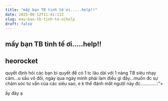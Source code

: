 ```yaml
---
title: "mấy bạn TB tinh tế ơi.....help!!"
date: 2025-06-12T11:41:11Z
slug: may-ban-tb-tinh-te-oihelp
draft: false
---
```


## mấy bạn TB tinh tế ơi.....help!!

## heorocket

quyết định hỏi các bạn bí quyết để có 1 tc lâu dài với 1 nàng TB siêu nhạy cảm...u sầu vô đối, ngày qua ngày mình phải làm điều gì đây...muốn đc sự chăm sóc tư vấn của các siêu sao, e k thể đánh mất người này đc.............:">
 
ấy đây ạ